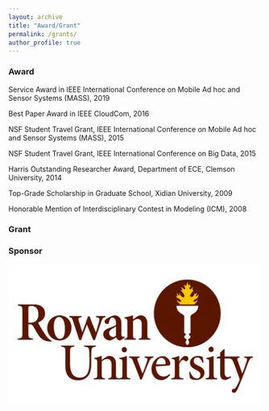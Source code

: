 ```yaml
---
layout: archive
title: "Award/Grant"
permalink: /grants/
author_profile: true
---
```


### Award

Service Award in IEEE International Conference on Mobile Ad hoc and Sensor Systems (MASS), 2019

Best Paper Award in IEEE CloudCom, 2016

NSF Student Travel Grant, IEEE International Conference on Mobile Ad hoc and Sensor Systems
(MASS), 2015

NSF Student Travel Grant, IEEE International Conference on Big Data, 2015

Harris Outstanding Researcher Award, Department of ECE, Clemson University, 2014

Top-Grade Scholarship in Graduate School, Xidian University, 2009

Honorable Mention of Interdisciplinary Contest in Modeling (ICM), 2008

### Grant

### Sponsor

![rowan](rowanlogo.png)

